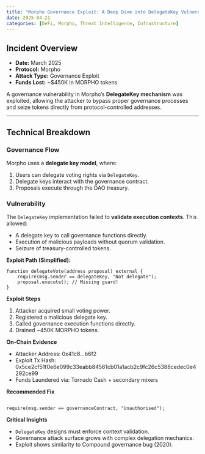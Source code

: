 ```yaml
---
title: "Morpho Governance Exploit: A Deep Dive into DelegateKey Vulnerabilities"
date: 2025-04-21
categories: [DeFi, Morpho, Threat Intelligence, Infrastructure]
---
```


## Incident Overview
- **Date:** March 2025  
- **Protocol:** Morpho  
- **Attack Type:** Governance Exploit  
- **Funds Lost:** ~$450K in MORPHO tokens  

A governance vulnerability in Morpho’s **DelegateKey mechanism** was exploited, allowing the attacker to bypass proper governance processes and seize tokens directly from protocol-controlled addresses.

---

## Technical Breakdown

### Governance Flow
Morpho uses a **delegate key model**, where:
1. Users can delegate voting rights via `DelegateKey`.
2. Delegate keys interact with the governance contract.
3. Proposals execute through the DAO treasury.

### Vulnerability
The `DelegateKey` implementation failed to **validate execution contexts**. This allowed:
- A delegate key to call governance functions directly.  
- Execution of malicious payloads without quorum validation.  
- Seizure of treasury-controlled tokens.  

**Exploit Path (Simplified):**

```solidity
function delegateVote(address proposal) external {
    require(msg.sender == delegateKey, "Not delegate");
    proposal.execute(); // Missing guard!
}
```

**Exploit Steps**
1. Attacker acquired small voting power.
2. Registered a malicious delegate key.
3. Called governance execution functions directly.
4. Drained ~450K MORPHO tokens.

**On-Chain Evidence**
- Attacker Address: 0x41c8...b6f2
- Exploit Tx Hash: 0x5ce2cf51f0e6e099c33eabb84561cb01a1acb2c9fc26c5388cedec0e4292ce99
- Funds Laundered via: Tornado Cash + secondary mixers


**Recommended Fix** 

```solidity

require(msg.sender == governanceContract, "Unauthorised");
```

**Critical Insights**
- `DelegateKey` designs must enforce context validation.
- Governance attack surface grows with complex delegation mechanics.
- Exploit shows similarity to Compound governance bug (2020).
